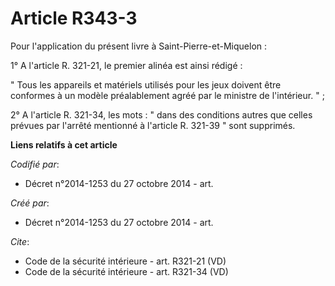 # Article R343-3

Pour l'application du présent livre à Saint-Pierre-et-Miquelon : 

1° A l'article R. 321-21, le premier alinéa est ainsi rédigé : 

" Tous les appareils et matériels utilisés pour les jeux doivent être conformes à un modèle préalablement agréé par le
ministre de l'intérieur. " ; 

2° A l'article R. 321-34, les mots : " dans des conditions autres que celles prévues par l'arrêté mentionné à l'article R.
321-39 " sont supprimés.

**Liens relatifs à cet article**

_Codifié par_:

  - Décret n°2014-1253 du 27 octobre 2014 - art.

_Créé par_:

  - Décret n°2014-1253 du 27 octobre 2014 - art.

_Cite_:

  - Code de la sécurité intérieure - art. R321-21 (VD)
  - Code de la sécurité intérieure - art. R321-34 (VD)
